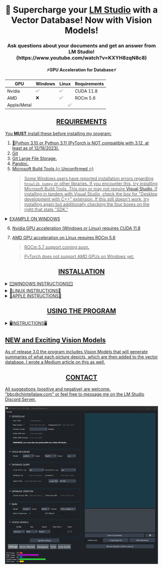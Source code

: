 <div align="center">
  <h1>🚀 Supercharge your <a href="https://lmstudio.ai/">LM Studio</a> with a Vector Database!  Now with Vision Models!</h1>
  <h3>Ask questions about your documents and get an answer from LM Studio!<br>(https://www.youtube.com/watch?v=KXYH8zqN8c8)</h3>
</div>
<div align="center">
  <h4>⚡GPU Acceleration for Database⚡</h4>
  <table>
    <thead>
      <tr>
        <th>GPU</th>
        <th>Windows</th>
        <th>Linux</th>
        <th>Requirements</th>
      </tr>
    </thead>
    <tbody>
      <tr>
        <td>Nvidia</td>
        <td>✅</td>
        <td>✅</td>
        <td>CUDA 11.8</td>
      </tr>
      <tr>
        <td>AMD</td>
        <td>❌</td>
        <td>✅</td>
        <td>ROCm 5.6</td>
      </tr>
      <tr>
        <td>Apple/Metal</td>
        <td colspan="3" align="center"> ✅ </td>
      </tr>
    </tbody>
  </table>
</div>

<div align="center"> <h2><u>REQUIREMENTS</h2></div>
You <b>MUST</b> install these before installing my program:<p>

1) 🐍[Python 3.10](https://www.python.org/downloads/release/python-31011/) or [Python 3.11](https://www.python.org/downloads/release/python-3117/) (PyTorch is NOT compatible with 3.12, at least as of 12/19/2023).
2) [Git](https://git-scm.com/downloads)
3) [Git Large File Storage](https://git-lfs.com/).
4) [Pandoc](https://github.com/jgm/pandoc/releases).
5) [Microsoft Build Tools](https://visualstudio.microsoft.com/visual-cpp-build-tools/) (🔥 Unconfirmed 🔥)
   > Some Windows users have reported installation errors regarding ```hnswlib```, ```numpy``` or other libraries.  If you encounter this, try installing Microsoft Build Tools.  This may or may not require [Visual Studio](https://visualstudio.microsoft.com/).  If installing in tandem with Visual Studio, check the box for "Desktop development with C++" extension.  If this still doesn't work, try installing again but additionally checking the four boxes on the right that state "SDK."

<details>
  <summary>EXAMPLE ON WINDOWS</summary>
<img src="https://github.com/BBC-Esq/ChromaDB-Plugin-for-LM-Studio/raw/main/build_tools.png">
</details>

6) Nvidia GPU acceleration (Windows or Linux) requires [CUDA 11.8](https://developer.nvidia.com/cuda-11-8-0-download-archive)
7) AMD GPU acceleration on Linux requires [ROCm 5.6](https://docs.amd.com/en/docs-5.6.0/deploy/windows/gui/index.html)
   > ROCm 5.7 support coming soon.

   > PyTorch does not support AMD GPUs on Windows yet.

<div align="center"> <h2>INSTALLATION</h2></div>

<details>
  <summary>🪟WINDOWS INSTRUCTIONS🪟</summary>
  
### Step 1
🟢 Nvidia GPU ➜ [Install CUDA 11.8](https://developer.nvidia.com/cuda-11-8-0-download-archive)
> CUDA 12+ support is coming as soon as the faster-whisper library supports it.<br>

🔴 AMD GPU - PyTorch currently does not support AMD gpu-acceleration on Windows. There are several unofficial workarounds but I'm unable to verify since I don't have an AMD GPU nor use Linux. See [HERE](https://www.amd.com/en/developer/resources/rocm-hub/hip-sdk.html), [HERE](https://ubuntu.com/tutorials/install-ubuntu-on-wsl2-on-windows-11-with-gui-support#1-overview), [HERE](https://ubuntu.com/tutorials/enabling-gpu-acceleration-on-ubuntu-on-wsl2-with-the-nvidia-cuda-platform#1-overview), and possibly [HERE](https://user-images.githubusercontent.com/108230321/275660295-e2d6e097-38c5-4e38-9a1f-f28441ba8812.png).
### Step 2
Download the ZIP file from the latest "release" and extract the contents anywhere you want.  DO NOT simply clone this repository...there may be incremental changes to scripts that will be undone inbetween official releases.
### Step 3
Navigate to the ```src``` folder, open a command prompt, and create a virtual environment:
```
python -m venv .
```
### Step 4
Activate the virtual environment:
```
.\Scripts\activate
```
### Step 5
Run setup:
```
python setup.py
```

### Optional Step 6
Run this command if you want to doublecheck that you installed the Pytorch and gpu-acceleration software correctly:
```
python check_gpu.py
```
</details>

<details>
  <summary>🐧LINUX INSTRUCTIONS🐧</summary>

### Step 1
🟢 Nvidia GPUs ➜ Install [CUDA 11.8](https://developer.nvidia.com/cuda-11-8-0-download-archive)<br>
🔴 AMD GPUs ➜ Install [ROCm version 5.6](https://docs.amd.com/en/docs-5.6.0/deploy/windows/gui/index.html).
> [THIS REPO](https://github.com/nktice/AMD-AI) also has instructions.
> Also, although I'm unable to test on my system...[here are some "wheels"](https://github.com/jllllll/llama-cpp-python-cuBLAS-wheels/releases/tag/rocm) that I believe should work.  However, you'd have to search and find the right one for your system.
### Step 2
```
sudo apt-get install portaudio19-dev
```
### Step 3
```
sudo apt-get install python3-dev
```
### Step 4
```
sudo apt -y install libxcb-cursor0
```
### Step 5
Download the ZIP file from the latest "release" and extract the contents anywhere you want.  DO NOT simply clone this repository...there may be incremental changes to scripts that will be undone inbetween official releases.
### Step 6
Navigate to the ```src``` folder, open a command prompt, and create a virtual environment:
```
python -m venv .
```
### Step 7
Activate the virtual environment:
```
source bin/activate
```
### Step 8
```
python -m pip install --upgrade pip
```
### Step 9
```
python setup_linux.py
```
### Step 10
```
pip3 install -r requirements.txt
```
### Step 11
You must run:
```
python replace_pdf.py
```
### Optional Step 12
Run this script if you want to doublecheck wherher you installed the Pytorch and gpu-acceleration software correctly:
```
python check_gpu.py
```
</details>

<details>
  <summary>🍎APPLE INSTRUCTIONS🍎</summary>

### Step 1
```
brew install portaudio
```
* This requires Homebrew to be installed first.  If it's not, run the following command before running ```brew install portaudio```:
```
/bin/bash -c "$(curl -fsSL https://raw.githubusercontent.com/Homebrew/install/HEAD/install.sh)"
```
### Step 2
For Pytorch to use 🔘Metal/MPS it requires MacOS 12.3+.  Metal/MPS provides gpu-acceleration similiar to CUDA (for NVIDIA gpus) and rocM (for AMD gpus) do.
### Step 3
Install [Xcode Command Line Tools](https://www.makeuseof.com/install-xcode-command-line-tools/).
### Step 4
Download the ZIP file from the latest "release" and extract the contents anywhere you want.  DO NOT simply clone this repository...there may be incremental changes to scripts that will be undone inbetween official releases.
### Step 5
Navigate to the ```src``` folder, open a command prompt, and create a virtual environment:
```
python -m venv .
```
### Step 6
Activate the virtual environment:
```
source bin/activate
```
### Step 7
```
python -m pip install --upgrade pip
```
### Step 8
```
pip3 install torch==2.1.2 torchvision==0.16.2 torchaudio==2.1.2
```
### Step 9
```
pip install -r requirements.txt
```
### Step 10
Upgrade PDF loader by running:
```
python replace_pdf.py
```
### Optional Step 11
Run this script if you want to doublecheck that you installed the Pytorch and gpu-acceleration software correctly:
```
python check_gpu.py
```
</details>

<div align="center"> <h2>USING THE PROGRAM</h2></div>
<details>
  <summary>🖥️INSTRUCTIONS🖥️</summary>

## Activate Virtual Environment
* You do not have to create a virtual environment except when first installing the program, but you must activate the virtual environment each time by opening a command prompt/terminal from within the ```src``` folder and running the appropriate command above for your platform.
## Start the Program
```
python gui.py
```
> Only systems with an Nvidia GPU will display gpu power, usage, and VRAM metrics.

# 🔥Important🔥
* Read the User Guide before sending me questions.

## Download Vector Model
* In the ```Vector Models``` tab, choose the embedding model you want to download.

## Set Vector Model
* In the ```Databases Tab```, choose the directory containing the vector model you want to use to create the database.  It can be any of the models you've already downloaded.
  > Do not choose the ```Embedding_Models``` folder itself.

## Set Chunk Size and Overlap
* Making sure to read the User Manual, set the chunk size and chunk overlap.  Remember, anytime you want to change these two settings or add/remove documents, you must re-create the database for the changes to take effect.

## Add Files to be Vectorized
* Click the ```Choose Documents or Images``` button to add files.
  * * Supported non-image extensions are: ```.pdf```, ```.docx```, ```.epub```, ```.txt```, ```.html```, ```.enex```, ```.eml```, ```.msg```, ```.csv```, ```.xls```, ```.xlsx```, ```.rtf```, ```.odt```.
  * * Supported image extensions are: ```.png```, ```.jpg```, ```.jpeg```, ```.bmp```, ```.gif```, ```.tif```, ```.tiff```
* In the ```Tools Tab```, you can also transcribe one or more audio files into ```.txt``` files to be put into the vector databse.
    > Also, in the Tools Tab, don't forget to test the vision model you want to use before processing a large number of images.

## Removing Files
* In the ```Databases Tab```, select one or more files, right click, and delete.  Re-create the database.

## Creating the Databaase
* Click the ```Create Vector Database``` button.  Wait until the command prompt says "persisted" before proceeding to the next step.

## Connecting to LM Studio
* Start LM Studio and load a model.

## Choosing a Prompt Format
The LLM within LM Studio works best with an appropriate "prompt format."  In the ```Settings Tab``` in my program, choose the prompt format from the pulldown menu or enter one manually.  In order for prompt formatting to work, however, you must disable the "automatic prompt formatting" setting in the "Server" portion of LM Studio.
  > You do not need to do this if you're using ```LM Studio v0.2.9``` or earlier.
Morever, there is a bug specific to ```LM Studio v0.2.10``` preventing LM Studio from respecting the prompt format you choose.  However, you can fix this by going to the Server settings (far right side) and:
* ⚠️ Delete any/all text within the ```User Message Prefix``` box; and
* ⚠️ Delete any/all text within the ```User Message Suffix``` box.

## Start the LM Studio Server
* In the Server tab,  click ```Start Server.```

## Search Database
* Type (or speak) your question and click ```Submit Questions.```

## Test Chunks
* If you wish to test the quality of the chunk settings, check the ```Chunks Only``` checkbox.  This means the program will not connect to LM Studio and will instead simply provide you with the chunks retrieved from the vector database.

## Text to Voice
* This program uses "Bark" models to convert the response from LM Studio into audio.  You must wait until the ENTIRE response is received, however, before clicking the ```Bark Response``` button.

## Voice to Text
* Both the voice recorder and audio file transcriber use the ```faster-whisper``` library, and GPU acceleration is as follows:

  > Note, ```faster-whisper``` only supports CUDA 11.8 currently (CUDA 12+ coming soon).

<div align="center">
  <h4>⚡Acceleration for Transcription⚡</h4>
  <table>
    <tbody>
      <tr>
        <td>Intel CPU</td>
        <td>✅</td>
        <td></td>
      </tr>
      <tr>
        <td>AMD CPU</td>
        <td>✅</td>
        <td></td>
      </tr>
      <tr>
        <td>Nvidia GPU</td>
        <td>✅</td>
        <td>Requires CUDA 11.8</td>
      </tr>
      <tr>
        <td>AMD GPU</td>
        <td>❌</td>
        <td>Will default to CPU</td>
      </tr>
      <tr>
        <td>Apple CPU</td>
        <td>✅</td>
        <td></td>
      </tr>
      <tr>
        <td>Apple Metal/MPS</td>
        <td>❌</td>
        <td>Will default to CPU</td>
      </tr>
    </tbody>
  </table>
</div>

</details>

## NEW and Exciting Vision Models
As of release 3.0 the program includes Vision Models that will generate summaries of what each picture depicts, which are then added to the vector database.  I wrote a [Medium article](https://medium.com/@vici0549/search-images-with-vector-database-retrieval-augmented-generation-rag-3d5a48881de5) on this as well.

<div align="center"><h2>CONTACT</h2></div>

All suggestions (positive and negative) are welcome.  "bbc@chintellalaw.com" or feel free to message me on the [LM Studio Discord Server](https://discord.gg/aPQfnNkxGC).

<div align="center">
  <img src="https://github.com/BBC-Esq/ChromaDB-Plugin-for-LM-Studio/raw/main/example.png" alt="Example Image">
</div>

